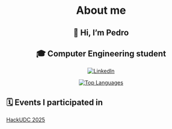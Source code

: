 <center>
<h1>About me</h1>


<h2>👋 Hi, I’m Pedro</h2>
<h2>🎓 Computer Engineering student</h2>

[![LinkedIn](https://img.shields.io/badge/LinkedIn-Connect-blue)](https://www.linkedin.com/in/pedro-saavedra-rubinos-04b691297/?originalSubdomain=es)

[![Top Languages](https://github-readme-stats.vercel.app/api/top-langs/?username=PedroSaavedraR&layout=compact)](https://github.com/PedroSaavedraR/github-readme-stats)

</center>

<h2>🗓️ Events I participated in</h2>
<a href="https://hackudc.gpul.org">HackUDC 2025</a>
